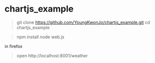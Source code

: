 # chartjs_example

>git clone https://github.com/YoungKwonJo/chartjs_example.git
>cd chartjs_example

>npm install
>node web.js

in firefox
> open http://localhost:8001/weather

